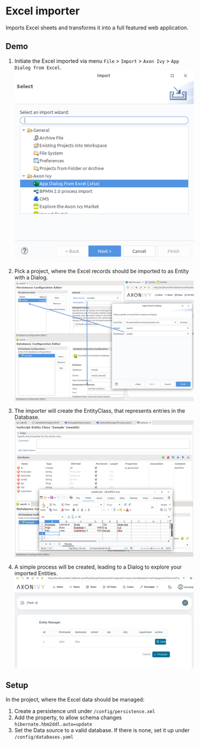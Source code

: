 # Excel importer

Imports Excel sheets and transforms it into a full featured web application.

## Demo

1. Initiate the Excel imported via menu `File` > `Import` > `Axon Ivy` > `App Dialog from Excel`.
![importer](doc/excel-import-entry.png)

2. Pick a project, where the Excel records should be imported to as Entity with a Dialog.
![wizard](doc/target-project-unit.png)

3. The importer will create the EntityClass, that represents entries in the Database.
![generated-entity](doc/generate-entity-from-excel.png)

4. A simple process will be created, leading to a Dialog to explore your imported Entities.
![final-dialog](doc/entity-dialog.png)

## Setup

In the project, where the Excel data should be managed:

1. Create a persistence unit under `/config/persistence.xml`
2. Add the property, to allow schema changes `hibernate.hbm2ddl.auto=update`
3. Set the Data source to a valid database. If there is none, set it up under `/config/databases.yaml`